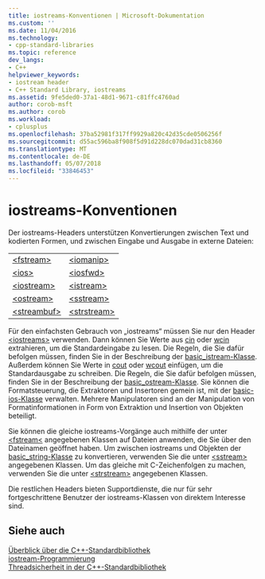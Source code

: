 ```yaml
---
title: iostreams-Konventionen | Microsoft-Dokumentation
ms.custom: ''
ms.date: 11/04/2016
ms.technology:
- cpp-standard-libraries
ms.topic: reference
dev_langs:
- C++
helpviewer_keywords:
- iostream header
- C++ Standard Library, iostreams
ms.assetid: 9fe5ded0-37a1-48d1-9671-c81ffc4760ad
author: corob-msft
ms.author: corob
ms.workload:
- cplusplus
ms.openlocfilehash: 37ba52981f317ff9929a820c42d35cde0506256f
ms.sourcegitcommit: d55ac596ba8f908f5d91d228dc070dad31cb8360
ms.translationtype: MT
ms.contentlocale: de-DE
ms.lasthandoff: 05/07/2018
ms.locfileid: "33846453"
---
```

# <a name="iostreams-conventions"></a>iostreams-Konventionen

Der iostreams-Headers unterstützen Konvertierungen zwischen Text und kodierten Formen, und zwischen Eingabe und Ausgabe in externe Dateien:

|||
|-|-|
|[\<fstream>](../standard-library/fstream.md)|[\<iomanip>](../standard-library/iomanip.md)|
|[\<ios>](../standard-library/ios.md)|[\<iosfwd>](../standard-library/iosfwd.md)|
|[\<iostream>](../standard-library/iostream.md)|[\<istream>](../standard-library/istream.md)|
|[\<ostream>](../standard-library/ostream.md)|[\<sstream>](../standard-library/sstream.md)|
|[\<streambuf>](../standard-library/streambuf.md)|[\<strstream>](../standard-library/strstream.md)|

Für den einfachsten Gebrauch von „iostreams“ müssen Sie nur den Header [\<iostreams>](../standard-library/iostream.md) verwenden. Dann können Sie Werte aus [cin](../standard-library/iostream.md#cin) oder [wcin](../standard-library/iostream.md#wcin) extrahieren, um die Standardeingabe zu lesen. Die Regeln, die Sie dafür befolgen müssen, finden Sie in der Beschreibung der [basic_istream-Klasse](../standard-library/basic-istream-class.md). Außerdem können Sie Werte in [cout](../standard-library/iostream.md#cout) oder [wcout](../standard-library/iostream.md#wcout) einfügen, um die Standardausgabe zu schreiben. Die Regeln, die Sie dafür befolgen müssen, finden Sie in der Beschreibung der [basic_ostream-Klasse](../standard-library/basic-ostream-class.md). Sie können die Formatsteuerung, die Extraktoren und Insertoren gemein ist, mit der [basic-ios-Klasse](../standard-library/basic-ios-class.md) verwalten. Mehrere Manipulatoren sind an der Manipulation von Formatinformationen in Form von Extraktion und Insertion von Objekten beteiligt.

Sie können die gleiche iostreams-Vorgänge auch mithilfe der unter [\<fstream<](../standard-library/fstream.md) angegebenen Klassen auf Dateien anwenden, die Sie über den Dateinamen geöffnet haben. Um zwischen iostreams und Objekten der [basic_string-Klasse](../standard-library/basic-string-class.md) zu konvertieren, verwenden Sie die unter [\<sstream>](../standard-library/sstream.md) angegebenen Klassen. Um das gleiche mit C-Zeichenfolgen zu machen, verwenden Sie die unter [\<strstream>](../standard-library/strstream.md) angegebenen Klassen.

Die restlichen Headers bieten Supportdienste, die nur für sehr fortgeschrittene Benutzer der iostreams-Klassen von direktem Interesse sind.

## <a name="see-also"></a>Siehe auch

[Überblick über die C++-Standardbibliothek](../standard-library/cpp-standard-library-overview.md)<br/>
[iostream-Programmierung](../standard-library/iostream-programming.md)<br/>
[Threadsicherheit in der C++-Standardbibliothek](../standard-library/thread-safety-in-the-cpp-standard-library.md)<br/>
